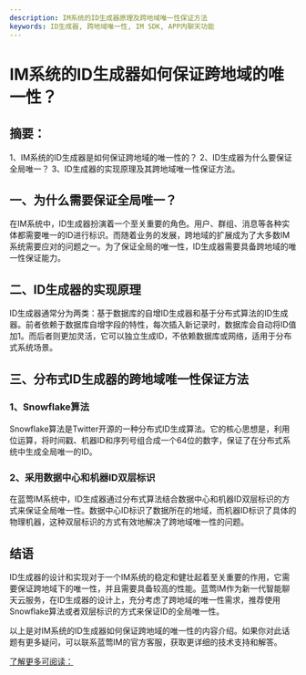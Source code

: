```yaml
---
description: IM系统的ID生成器原理及跨地域唯一性保证方法
keywords: ID生成器, 跨地域唯一性, IM SDK, APP内聊天功能
---
```

# IM系统的ID生成器如何保证跨地域的唯一性？

## 摘要：
1、IM系统的ID生成器是如何保证跨地域的唯一性的？
2、ID生成器为什么要保证全局唯一？
3、ID生成器的实现原理及其跨地域唯一性保证方法。

## 一、为什么需要保证全局唯一？

在IM系统中，ID生成器扮演着一个至关重要的角色。用户、群组、消息等各种实体都需要唯一的ID进行标识。而随着业务的发展，跨地域的扩展成为了大多数IM系统需要应对的问题之一。为了保证全局的唯一性，ID生成器需要具备跨地域的唯一性保证能力。

## 二、ID生成器的实现原理

ID生成器通常分为两类：基于数据库的自增ID生成器和基于分布式算法的ID生成器。前者依赖于数据库自增字段的特性，每次插入新记录时，数据库会自动将ID值加1。而后者则更加灵活，它可以独立生成ID，不依赖数据库或网络，适用于分布式系统场景。

## 三、分布式ID生成器的跨地域唯一性保证方法

### 1、Snowflake算法

Snowflake算法是Twitter开源的一种分布式ID生成算法。它的核心思想是，利用位运算，将时间戳、机器ID和序列号组合成一个64位的数字，保证了在分布式系统中生成全局唯一的ID。

### 2、采用数据中心和机器ID双层标识

在蓝莺IM系统中，ID生成器通过分布式算法结合数据中心和机器ID双层标识的方式来保证全局唯一性。数据中心ID标识了数据所在的地域，而机器ID标识了具体的物理机器，这种双层标识的方式有效地解决了跨地域唯一性的问题。

## 结语

ID生成器的设计和实现对于一个IM系统的稳定和健壮起着至关重要的作用，它需要保证跨地域下的唯一性，并且需要具备较高的性能。蓝莺IM作为新一代智能聊天云服务，在ID生成器的设计上，充分考虑了跨地域的唯一性需求，推荐使用Snowflake算法或者双层标识的方式来保证ID的全局唯一性。

以上是对IM系统的ID生成器如何保证跨地域的唯一性的内容介绍。如果你对此话题有更多疑问，可以联系蓝莺IM的官方客服，获取更详细的技术支持和解答。

[了解更多可阅读：](https://www.lanyingim.com)
